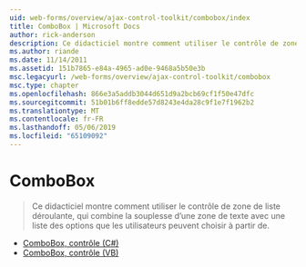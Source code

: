 ```yaml
---
uid: web-forms/overview/ajax-control-toolkit/combobox/index
title: ComboBox | Microsoft Docs
author: rick-anderson
description: Ce didacticiel montre comment utiliser le contrôle de zone de liste déroulante, qui combine la souplesse d’une zone de texte avec une liste des options que les utilisateurs peuvent choisir à partir de.
ms.author: riande
ms.date: 11/14/2011
ms.assetid: 151b7865-e84a-4965-ad0e-9468a5b50e3b
msc.legacyurl: /web-forms/overview/ajax-control-toolkit/combobox
msc.type: chapter
ms.openlocfilehash: 866e3a5addb3044d651d9a2bcb69cf1f50e47dfc
ms.sourcegitcommit: 51b01b6ff8edde57d8243e4da28c9f1e7f1962b2
ms.translationtype: MT
ms.contentlocale: fr-FR
ms.lasthandoff: 05/06/2019
ms.locfileid: "65109092"
---
```

# <a name="combobox"></a>ComboBox

> Ce didacticiel montre comment utiliser le contrôle de zone de liste déroulante, qui combine la souplesse d’une zone de texte avec une liste des options que les utilisateurs peuvent choisir à partir de.

- [ComboBox, contrôle (C#)](how-do-i-use-the-combobox-control-cs.md)
- [ComboBox, contrôle (VB)](how-do-i-use-the-combobox-control-vb.md)
